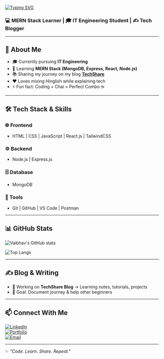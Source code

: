 [![Typing SVG](https://readme-typing-svg.demolab.com?font=Roboto&weight=600&size=25&pause=1000&background=88FF8800&width=435&lines=Hello%F0%9F%91%8B%2C+My+name+is++Vaibhav+Dhakad;Learning+and+Growing+%F0%9F%9A%80)](https://git.io/typing-svg)

### 💻 MERN Stack Learner | 🎓 IT Engineering Student | ✍️ Tech Blogger  

---

## 🌟 About Me  
- 🎓 Currently pursuing **IT Engineering**  
- 🌱 Learning **MERN Stack (MongoDB, Express, React, Node.js)**  
- 📚 Sharing my journey on my blog **[TechShare](#)**  
- ❤️ Loves mixing Hinglish while explaining tech  
- ⚡ Fun fact: Coding + Chai = Perfect Combo ☕  

---

## 🛠️ Tech Stack & Skills  

### 🌐 Frontend  
- HTML | CSS | JavaScript | React.js | TailwindCSS  

### ⚙️ Backend  
- Node.js | Express.js  

### 🗄️ Database  
- MongoDB  

### 🔧 Tools  
- Git | GitHub | VS Code | Postman  

---

## 📊 GitHub Stats  
![Vaibhav's GitHub stats](https://github-readme-stats.vercel.app/api?username=vaibhavdhakad&show_icons=true&theme=tokyonight)  

![Top Langs](https://github-readme-stats.vercel.app/api/top-langs/?username=vaibhavdhakad&layout=compact&theme=tokyonight)  

---

## ✍️ Blog & Writing  
- 📝 Working on **TechShare Blog** → Learning notes, tutorials, projects  
- 🎯 Goal: Document journey & help other beginners  

---

## 📫 Connect With Me  
[![LinkedIn](https://img.shields.io/badge/LinkedIn-blue?style=for-the-badge&logo=linkedin)](https://linkedin.com/in/your-link)  
[![Portfolio](https://img.shields.io/badge/Portfolio-black?style=for-the-badge&logo=vercel)](#)  
[![Email](https://img.shields.io/badge/Email-red?style=for-the-badge&logo=gmail)](mailto:yourmail@gmail.com)  

---

✨ *"Code. Learn. Share. Repeat."*  

